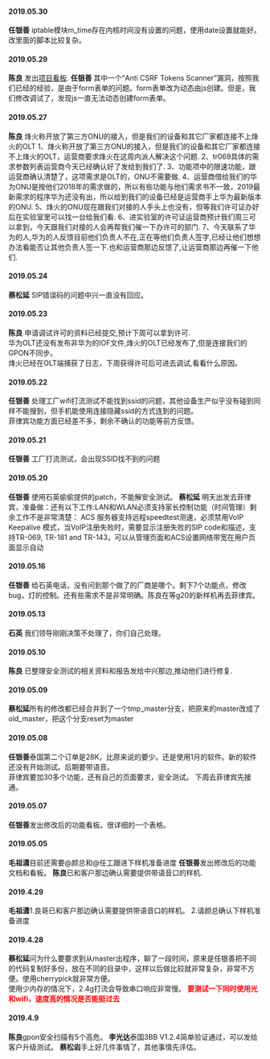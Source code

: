 

#### 2019.05.30
**任银善** iptable模块m_time存在内核时间没有设置的问题，使用date设置就能好。改里面的脚本比较复杂。
#### 2019.05.29
**陈良**  发出[项目看板](http://192.168.1.93:8000/%E8%8F%B2%E5%BE%8B%E5%AE%BEgpon/GPON_%E9%A1%B9%E7%9B%AE%E7%9C%8B%E6%9D%BF_20190529.xlsx).
**任银善** 其中一个“Anti CSRF Tokens Scanner”漏洞，按照我们已经的经验，是由于form表单的问题。form表单改为动态由js创建。但是，我们修改调试了，发现js一直无法动态创建form表单。
#### 2019.05.27  
**陈良**  烽火称开放了第三方ONU的接入，但是我们的设备和其它厂家都连接不上烽火的OLT<hide>
1、烽火称开放了第三方ONU的接入，但是我们的设备和其它厂家都连接不上烽火的OLT，运营商要求烽火在这周内派人解决这个问题.
2、tr069具体的需求参数列表运营商今天已经确认好了发给到我们了.
3、功能项中的限速功能，跟运营商确认清楚了，这项需求是OLT的，ONU不需要做.
4、运营商借给我们的华为ONU是按他们2018年的需求做的，所以有些功能与他们需求书不一致，2019最新需求的程序华为还没有出，所以给到我们的设备已经是运营商手上华为最新版本的ONU.
5、烽火的ONU现在跟我们对接的人手头上也没有，但等我们许可证办好后在实验室里可以找一台给我们看.
6、进实验室的许可证运营商预计我们周三可以拿到，今天跟我们对接的人会再帮我们催一下办许可的部门.
7、今天联系了华为的人,华为的人反馈目前他们负责人不在,正在等他们负责人签字,已经让他们想想办法看能否让其他负责人签一下.也和运营商那边反馈了,让运营商那边再催一下他们.</hide>
#### 2019.05.24
**蔡松延**  SIP错误码的问题中兴一直没有回应。
#### 2019.05.23
**陈良**  申请调试许可的资料已经提交,预计下周可以拿到许可.<br>华为OLT还没有发布非华为的IOF文件,烽火的OLT已经发布了,但是连接我们的GPON不同步。<br>烽火已经在OLT端捕获了日志，下周获得许可后可进去调试,看看什么原因。
#### 2019.05.22
**任银善** 处理工厂wifi打流测试不能找到ssid的问题，其他设备生产似乎没有碰到同样不能搜到，但手机能使用连接隐藏ssid的方式连到的问题。<br>菲律宾功能方面已经差不多，剩余不确认的功能等前方反馈。
#### 2019.05.21
**任银善**  工厂打流测试，会出现SSID找不到的问题
#### 2019.05.20
**任银善** 使用石英偷偷提供的patch，不能解安全测试。
**蔡松延** 明天出发去菲律宾，准备做：还有以下工作:LAN和WLAN必须支持家长控制功能（时间管理）剩余工作不是非常清楚： ACS 服务器支持远程speedtest测速，必须禁用VoIP Keepalive 模式，当VoIP注册失败时，需要显示注册失败的SIP code和描述，支持TR-069, TR-181 and TR-143，可以从管理页面和ACS设置网络带宽在用户页面显示自动
#### 2019.05.16
**任银善** 给石英电话，没有问到那个做了的厂商是哪个。剩下7个功能点，修改bug，灯的控制。还有些需求不是非常明确。陈良在等g20的新样机再去菲律宾。
#### 2019.05.13
**石英** 我们领导刚刚决策不处理了，你们自己处理。
#### 2019.05.10
**陈良**  已整理安全测试的相关资料和报告发给中兴那边,推动他们进行修复. 
#### 2019.05.09
**蔡松延**所有的修改都已经合并到了一个tmp_master分支，把原来的master改成了old_master，把这个分支reset为master
#### 2019.05.08
**任银善**泰国第二个订单是28K，比原来说的要少。还是使用1月的软件。新的软件还没有开始测试。后期要带语音。  
菲律宾要加30多个功能，还有自己的页面要求，安全测试。  下周去菲律宾先接通。  
#### 2019.05.07
**任银善**发出修改后的功能看板。很详细的一个表格。
#### 2019.05.05
**毛祖潇**目前还需要@颜总和@任工跟进下样机准备进度
**任银善**发出修改后的功能文档和看板。
**陈良**已和客户那边确认需要提供带语音口的样机. 
#### 2019.4.29
**毛祖潇**1.良哥已和客户那边确认需要提供带语音口的样机。  2.请颜总确认下样机准备进度  
#### 2019.4.28
**蔡松延**问为什么要要求到从master出程序，聊了一段时间，原来是任银善把不同的代码复制好多份，放在不同的目录中，这样以后做比较就非常复杂，非常不方便。使用cherrypick就非常方便。  
使用少内存的情况下，2.4g打流会导致串口响应非常慢。  **<font color=red>要测试一下同时使用光和wifi，速度高的情况是否能挺过去</font>**
#### 2019.4.9
**陈良**gpon安全扫描有5个高危。
**李光达**泰国3BB V1.2.4简单验证通过，可以发给客户升级测试。
**蔡松岩**手上好几件事情了，其他事情先评估。
